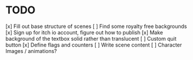 # TODO
[x] Fill out base structure of scenes
[ ] Find some royalty free backgrounds
[x] Sign up for itch io account, figure out how to publish
[x] Make background of the textbox solid rather than translucent
[ ] Custom quit button
[x] Define flags and counters
[ ] Write scene content 
[ ] Character Images / animations?

